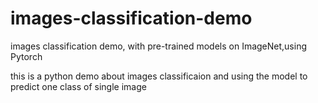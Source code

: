 # images-classification-demo
images classification demo, with pre-trained models on ImageNet,using Pytorch

this is a python demo about images classificaion and using the model to predict one class of single image 
